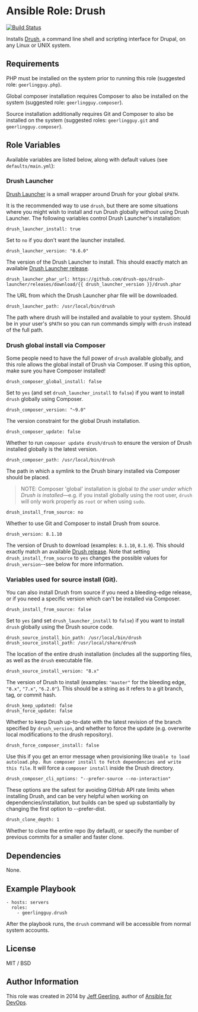# Ansible Role: Drush

[![Build Status](https://travis-ci.org/geerlingguy/ansible-role-drush.svg?branch=master)](https://travis-ci.org/geerlingguy/ansible-role-drush)

Installs [Drush](http://www.drush.org), a command line shell and scripting interface for Drupal, on any Linux or UNIX system.

## Requirements

PHP must be installed on the system prior to running this role (suggested role: `geerlingguy.php`).

Global composer installation requires Composer to also be installed on the system (suggested role: `geerlingguy.composer`).

Source installation additionally requires Git and Composer to also be installed on the system (suggested roles: `geerlingguy.git` and `geerlingguy.composer`).

## Role Variables

Available variables are listed below, along with default values (see `defaults/main.yml`):

### Drush Launcher

[Drush Launcher](https://github.com/drush-ops/drush-launcher) is a small wrapper around Drush for your global `$PATH`.

It is the recommended way to use `drush`, but there are some situations where you might wish to install and run Drush globally without using Drush Launcher. The following variables control Drush Launcher's installation:

    drush_launcher_install: true

Set to `no` if you don't want the launcher installed.

    drush_launcher_version: "0.6.0"

The version of the Drush Launcher to install. This should exactly match an available [Drush Launcher release](https://github.com/drush-ops/drush-launcher/releases).

    drush_launcher_phar_url: https://github.com/drush-ops/drush-launcher/releases/download/{{ drush_launcher_version }}/drush.phar

The URL from which the Drush Launcher phar file will be downloaded.

    drush_launcher_path: /usr/local/bin/drush

The path where drush will be installed and available to your system. Should be in your user's `$PATH` so you can run commands simply with `drush` instead of the full path.

### Drush global install via Composer

Some people need to have the full power of `drush` available globally, and this role allows the global install of Drush via Composer. If using this option, make sure you have Composer installed!

    drush_composer_global_install: false

Set to `yes` (and set `drush_launcher_install` to `false`) if you want to install `drush` globally using Composer.

    drush_composer_version: "~9.0"

The version constraint for the global Drush installation.

    drush_composer_update: false

Whether to run `composer update drush/drush` to ensure the version of Drush installed globally is the latest version.

    drush_composer_path: /usr/local/bin/drush

The path in which a symlink to the Drush binary installed via Composer should be placed.

> NOTE: Composer 'global' installation is global _to the user under which Drush is installed_—e.g. if you install globally using the root user, `drush` will only work properly as `root` or when using `sudo`.

    drush_install_from_source: no

Whether to use Git and Composer to install Drush from source.

    drush_version: 8.1.10

The version of Drush to download (examples: `8.1.10`, `8.1.9`). This should exactly match an available [Drush release](https://github.com/drush-ops/drush/releases). Note that setting `drush_install_from_source` to `yes` changes the possible values for `drush_version`--see below for more information.

### Variables used for source install (Git).

You can also install Drush from source if you need a bleeding-edge release, or if you need a specific version which can't be installed via Composer.

    drush_install_from_source: false

Set to `yes` (and set `drush_launcher_install` to `false`) if you want to install `drush` globally using the Drush source code.

    drush_source_install_bin_path: /usr/local/bin/drush
    drush_source_install_path: /usr/local/share/drush

The location of the entire drush installation (includes all the supporting files, as well as the `drush` executable file.

    drush_source_install_version: "8.x"

The version of Drush to install (examples: `"master"` for the bleeding edge, `"8.x"`, `"7.x"`, `"6.2.0"`). This should be a string as it refers to a git branch, tag, or commit hash.

    drush_keep_updated: false
    drush_force_update: false

Whether to keep Drush up-to-date with the latest revision of the branch specified by `drush_version`, and whether to force the update (e.g. overwrite local modifications to the drush repository).

    drush_force_composer_install: false

Use this if you get an error message when provisioning like `Unable to load autoload.php. Run composer install to fetch dependencies and write this file`. It will force a `composer install` inside the Drush directory.

    drush_composer_cli_options: "--prefer-source --no-interaction"

These options are the safest for avoiding GitHub API rate limits when installing Drush, and can be very helpful when working on dependencies/installation, but builds can be sped up substantially by changing the first option to --prefer-dist.

    drush_clone_depth: 1

Whether to clone the entire repo (by default), or specify the number of previous commits for a smaller and faster clone.

## Dependencies

None.

## Example Playbook

    - hosts: servers
      roles:
        - geerlingguy.drush

After the playbook runs, the `drush` command will be accessible from normal system accounts.

## License

MIT / BSD

## Author Information

This role was created in 2014 by [Jeff Geerling](https://www.jeffgeerling.com/), author of [Ansible for DevOps](https://www.ansiblefordevops.com/).

